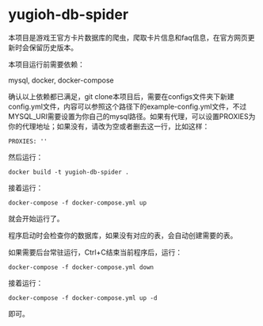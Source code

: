 # yugioh-db-spider

本项目是游戏王官方卡片数据库的爬虫，爬取卡片信息和faq信息，在官方网页更新时会保留历史版本。

本项目运行前需要依赖：

mysql, docker, docker-compose

确认以上依赖都已满足，git clone本项目后，需要在configs文件夹下新建config.yml文件，内容可以参照这个路径下的example-config.yml文件，不过MYSQL_URI需要设置为你自己的mysql路径。如果有代理，可以设置PROXIES为你的代理地址；如果没有，请改为空或者删去这一行，比如这样：

```
PROXIES: ''
```

然后运行：

```
docker build -t yugioh-db-spider .
```

接着运行：

```
docker-compose -f docker-compose.yml up
```
就会开始运行了。

程序启动时会检查你的数据库，如果没有对应的表，会自动创建需要的表。

如果需要后台常驻运行，Ctrl+C结束当前程序后，运行：

```
docker-compose -f docker-compose.yml down
```

接着运行：

```
docker-compose -f docker-compose.yml up -d
```

即可。
